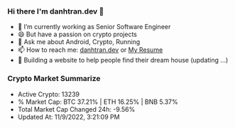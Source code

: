 ### Hi there I'm danhtran.dev 👋

- 🔭 I’m currently working as Senior Software Engineer
- 😄 But have a passion on crypto projects
- 💬 Ask me about Android, Crypto, Running 
- 📫 How to reach me: <a href="https://danhtran.dev" target="_blank">danhtran.dev</a> or <a href="Dan-Resume.pdf" target="_blank">My Resume</a>
- 🌱 Building a website to help people find their dream house (updating ...)

### Crypto Market Summarize
- Active Crypto: 13239
- % Market Cap: BTC 37.21% | ETH 16.25% | BNB 5.37%
- Total Market Cap Changed 24h: -9.56%
- Updated At: 11/9/2022, 3:21:09 PM
